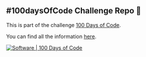 ## #100daysOfCode Challenge Repo 👾

This is part of the challenge [100 Days of Code](https://www.100daysofcode.com/).

You can find all the information [here](https://www.100daysofcode.com/).

[![Software | 100 Days of Code](https://www.software.com/badges/100-days-of-code)](https://www.software.com/100-days-of-code)
